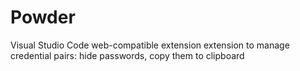 # Powder 

Visual Studio Code web-compatible extension extension to manage credential pairs: hide passwords, copy them to clipboard